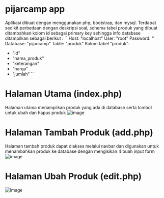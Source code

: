 # pijarcamp app
Aplikasi dibuat dengan menggunakan php, bootstrap, dan mysql. Terdapat sedikit perbedaan dengan deskripsi soal, schema tabel produk yang dibuat ditambahkan kolom id sebagai primary key sehingga info database ditampilkan sebagai berikut :
``
Host: "localhost"
User: "root"
Password: ''
Database: "pijarcamp"
Table: "produk"
Kolom tabel "produk":
- "id"
- "nama_produk"
- "keterangan"
- "harga"
- "jumlah"
``


# Halaman Utama (index.php)
Halaman utama menampilkan produk yang ada di database serta tombol untuk ubah dan hapus produk
![image](https://github.com/merwinfattah/pijarcamp/assets/89468547/84da1d6b-0936-4f52-a14f-95d615e01169)

# Halaman Tambah Produk (add.php)
Halaman tambah produk dapat diakses melalui navbar dan digunakan untuk menambahkan produk ke database dengan mengisikan 4 buah input form
![image](https://github.com/merwinfattah/pijarcamp/assets/89468547/a932ba41-7baa-4ae0-bcbc-c66246f81dff)

# Halaman Ubah Produk (edit.php)
![image](https://github.com/merwinfattah/pijarcamp/assets/89468547/a809fd02-094e-4ca4-85fa-e9ec489159bb)



